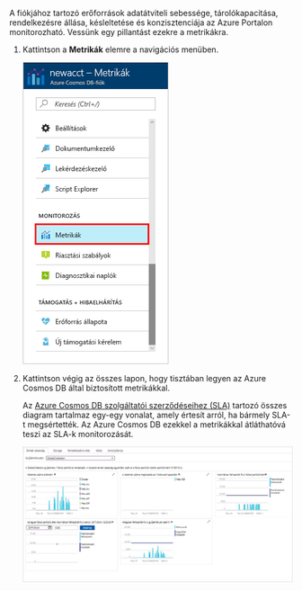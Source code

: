 A fiókjához tartozó erőforrások adatátviteli sebessége, tárolókapacitása, rendelkezésre állása, késleltetése és konzisztenciája az Azure Portalon monitorozható. Vessünk egy pillantást ezekre a metrikákra. 

1. Kattintson a **Metrikák** elemre a navigációs menüben.

   ![Mérőszámok az Azure Portalon](./media/cosmos-db-tutorial-review-slas/metrics.png)

2. Kattintson végig az összes lapon, hogy tisztában legyen az Azure Cosmos DB által biztosított metrikákkal. 

    Az [Azure Cosmos DB szolgáltatói szerződéseihez (SLA)](https://azure.microsoft.com/support/legal/sla/cosmos-db/) tartozó összes diagram tartalmaz egy-egy vonalat, amely értesít arról, ha bármely SLA-t megsértették. Az Azure Cosmos DB ezekkel a metrikákkal átláthatóvá teszi az SLA-k monitorozását. 

   ![Azure Cosmos DB-metrikák](./media/cosmos-db-tutorial-review-slas/metrics-suite.png)